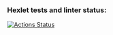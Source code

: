 ### Hexlet tests and linter status:
[![Actions Status](https://github.com/Akayorima/frontend-project-44/actions/workflows/hexlet-check.yml/badge.svg)](https://github.com/Akayorima/frontend-project-44/actions)